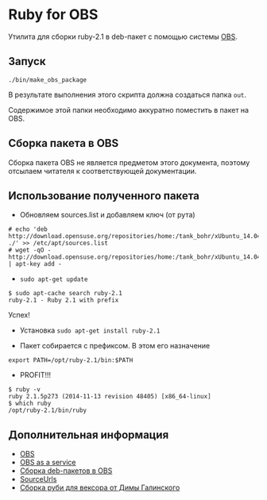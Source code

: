 # Ruby for OBS

Утилита для сборки ruby-2.1 в deb-пакет с помощью системы [OBS](http://openbuildservice.org/).

## Запуск

`./bin/make_obs_package`

В результате выполнения этого скрипта должна создаться папка `out`.

Содержимое этой папки необходимо аккуратно поместить в пакет на OBS.

## Сборка пакета в OBS

Сборка пакета OBS не является предметом этого документа, поэтому отсылаем читателя к соответствующей документации.

## Использование полученного пакета

* Обновляем sources.list и добавляем ключ (от рута)
```
# echo 'deb http://download.opensuse.org/repositories/home:/tank_bohr/xUbuntu_14.04 ./' >> /etc/apt/sources.list
# wget -qO - http://download.opensuse.org/repositories/home:/tank_bohr/xUbuntu_14.04/Release.key | apt-key add -
```

* `sudo apt-get update`

```
$ sudo apt-cache search ruby-2.1
ruby-2.1 - Ruby 2.1 with prefix
```

Успех!

* Установка `sudo apt-get install ruby-2.1`

* Пакет собирается с префиксом. В этом его назначение

`export PATH=/opt/ruby-2.1/bin:$PATH`

* PROFIT!!!

```
$ ruby -v
ruby 2.1.5p273 (2014-11-13 revision 48405) [x86_64-linux]
$ which ruby
/opt/ruby-2.1/bin/ruby
```

## Дополнительная информация

* [OBS](http://openbuildservice.org/)
* [OBS as a service](https://build.opensuse.org)
* [Сборка deb-пакетов в OBS](https://en.opensuse.org/openSUSE:Build_Service_Debian_builds)
* [SourceUrls](https://en.opensuse.org/SourceUrls)
* [Сборка руби для вексора от Димы Галинского](https://build.opensuse.org/package/show/home:dmexe:vexor/vx-embeded-ruby-2.1)
